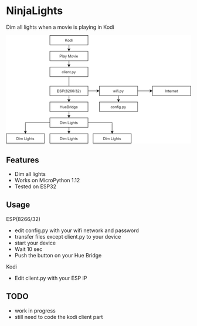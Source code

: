 # NinjaLights
Dim all lights when a movie is playing in Kodi 

![NinjaLights.png](NinjaLights.png)

## Features
* Dim all lights
* Works on MicroPython 1.12
* Tested on ESP32

## Usage

ESP(8266/32)
* edit config.py with your wifi network and password
* transfer files except client.py to your device
* start your device
* Wait 10 sec
* Push the button on your Hue Bridge

Kodi
* Edit client.py with your ESP IP

## TODO
* work in progress
* still need to code the kodi client part
